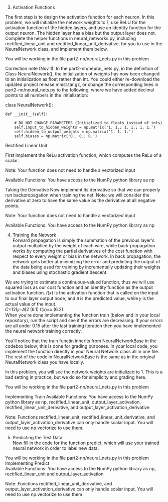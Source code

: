 3. Activation Functions<br /> 

The first step is to design the activation function for each neuron. In this problem, we will initialize the network weights to 1, use ReLU for the activation function of the hidden layers, and use an identity function for the output neuron. The hidden layer has a bias but the output layer does not. Complete the helper functions in neural_networks.py, including rectified_linear_unit and rectified_linear_unit_derivative, for you to use in the NeuralNetwork class, and implement them below.

You will be working in the file part2-nn/neural_nets.py in this problem

Correction note (Nov 1): In the part2-nn/neural_nets.py, in the definition of Class NeuralNetwork(), the initialization of weights has now been changed to an initialization as float rather than int. You could either re-download the updated project release mnist.tar.gz, or change the corresponding lines in part2-nn/neural_nets.py to the following, where we have added decimal points to all numbers in the initialization:

class NeuralNetwork():<br /> 

    def __init__(self):

        # DO NOT CHANGE PARAMETERS (Initialized to floats instead of ints)
        self.input_to_hidden_weights = np.matrix('1. 1.; 1. 1.; 1. 1.')
        self.hidden_to_output_weights = np.matrix('1. 1. 1.')
        self.biases = np.matrix('0.; 0.; 0.')
Rectified Linear Unit

First implement the ReLu activation function, which computes the ReLu of a scalar.

Note: Your function does not need to handle a vectorized input

Available Functions: You have access to the NumPy python library as np

Taking the Derivative
Now implement its derivative so that we can properly run backpropagation when training the net. Note: we will consider the derivative at zero to have the same value as the derivative at all negative points.

Note: Your function does not need to handle a vectorized input

Available Functions: You have access to the NumPy python library as np<br /> 


4. Training the Network<br /> 
Forward propagation is simply the summation of the previous layer's output multiplied by the weight of each wire, while back-propagation works by computing the partial derivatives of the cost function with respect to every weight or bias in the network. In back propagation, the network gets better at minimizing the error and predicting the output of the data being used for training by incrementally updating their weights and biases using stochastic gradient descent.

We are trying to estimate a continuous-valued function, thus we will use squared loss as our cost function and an identity function as the output activation function. 𝑓(𝑥) is the activation function that is called on the input to our final layer output node, and 𝑎̂ is the predicted value, while 𝑦 is the actual value of the input.
<br /> 
𝐶=12(𝑦−𝑎̂)2
(6.1)
𝑓(𝑥)=𝑥
(6.2)<br /> 
When you're done implementing the function train (below and in your local repository), run the script and see if the errors are decreasing. If your errors are all under 0.15 after the last training iteration then you have implemented the neural network training correctly.

You'll notice that the train functin inherits from NeuralNetworkBase in the codebox below; this is done for grading purposes. In your local code, you implement the function directly in your Neural Network class all in one file. The rest of the code in NeuralNetworkBase is the same as in the original NeuralNetwork class you have locally.

In this problem, you will see the network weights are initialized to 1. This is a bad setting in practice, but we do so for simplicity and grading here.

You will be working in the file part2-nn/neural_nets.py in this problem

Implementing Train
Available Functions: You have access to the NumPy python library as np, rectified_linear_unit, output_layer_activation, rectified_linear_unit_derivative, and output_layer_activation_derivative

Note: Functions rectified_linear_unit, rectified_linear_unit_derivative, and output_layer_activation_derivative can only handle scalar input. You will need to use np.vectorize to use them.
<br /> 

5. Predicting the Test Data<br /> 
Now fill in the code for the function predict, which will use your trained neural network in order to label new data.

You will be working in the file part2-nn/neural_nets.py in this problem
<br /> 
Implementing Predict<br /> 
Available Functions: You have access to the NumPy python library as np, rectified_linear_unit and output_layer_activation

Note: Functions rectified_linear_unit_derivative, and output_layer_activation_derivative can only handle scalar input. You will need to use np.vectorize to use them

